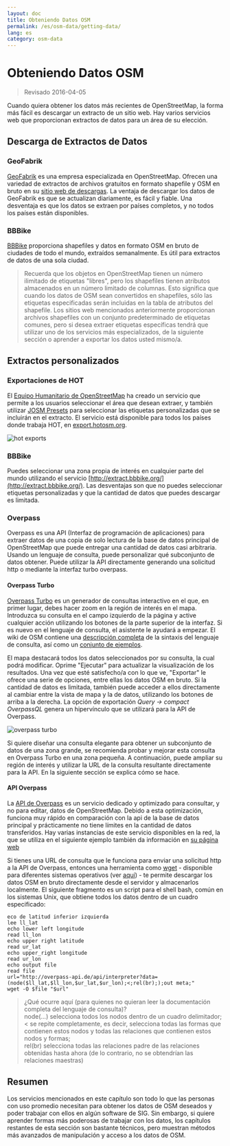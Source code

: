 ```yaml
---
layout: doc
title: Obteniendo Datos OSM
permalink: /es/osm-data/getting-data/
lang: es
category: osm-data
---
```


Obteniendo Datos OSM
=================  

> Revisado 2016-04-05

Cuando quiera obtener los datos más recientes de OpenStreetMap, la forma más fácil es descargar un extracto de un sitio web. Hay varios servicios web que proporcionan extractos de datos para un área de su elección.  

Descarga de Extractos de Datos
--------------------------

### GeoFabrik

[GeoFabrik](http://geofabrik.de) es una empresa especializada en OpenStreetMap. Ofrecen una variedad de extractos de archivos gratuitos en formato shapefile y OSM en bruto en su [sitio web de descargas](http://download.geofabrik.de). La ventaja de descargar los datos de GeoFabrik es que se actualizan diariamente, es fácil y fiable. Una desventaja es que los datos se extraen por países completos, y no todos los países están disponibles.  

### BBBike  

[BBBike](http://download.bbbike.org/osm/bbbike/) proporciona shapefiles y datos en formato OSM en bruto de ciudades de todo el mundo, extraídos semanalmente. Es útil para extractos de datos de una sola ciudad.

>Recuerda que los objetos en OpenStreetMap tienen un número ilimitado de etiquetas "libres",
>pero los shapefiles tienen atributos almacenados en un número limitado de columnas. Esto significa que
>cuando los datos de OSM sean convertidos en shapefiles, sólo las etiquetas especificadas serán
>incluidas en la tabla de atributos del shapefile. Los sitios web mencionados anteriormente proporcionan archivos shapefiles
>con un conjunto predeterminado de etiquetas comunes, pero si desea extraer etiquetas específicas
>tendrá que utilizar uno de los servicios más especializados, de la siguiente sección
>o aprender a exportar los datos usted mismo/a.

Extractos personalizados
-------------------

### Exportaciones de HOT   

El [Equipo Humanitario de OpenStreetMap](http://hotosm.org) ha creado un servicio que permite a los usuarios seleccionar el área que desean extraer, y también utilizar [JOSM Presets](/es/josm/josm-presets/)
para seleccionar las etiquetas personalizadas que se incluirán en el extracto. El servicio está disponible para todos los países donde trabaja HOT, en [export.hotosm.org](http://export.hotosm.org).

![hot exports][]

### BBBike  

Puedes seleccionar una zona propia de interés en cualquier parte del mundo utilizando el servicio [http://extract.bbbike.org/](http://extract.bbbike.org/). Las desventajas son que no puedes seleccionar etiquetas personalizadas y que la cantidad de datos que puedes descargar es limitada.  

### Overpass

Overpass es una API (Interfaz de programación de aplicaciones) para extraer datos de una copia de solo lectura de la base de datos principal de OpenStreetMap que puede entregar una cantidad de datos casi arbitraria. Usando un lenguaje de consulta, puede personalizar qué subconjunto de datos obtener. Puede utilizar la API directamente generando una solicitud http o mediante la interfaz turbo overpass. 

#### Overpass Turbo

[Overpass Turbo](http://overpass-turbo.eu/) es un generador de consultas interactivo en el que, en primer lugar, debes hacer zoom en la región de interés en el mapa. Introduzca su consulta en el campo izquierdo de la página y active cualquier acción utilizando los botones de la parte superior de la interfaz. Si es nuevo en el lenguaje de consulta, el asistente le ayudará a empezar. El wiki de OSM contiene una [descripción completa](http://wiki.openstreetmap.org/wiki/Overpass_API/Overpass_QL) de la sintaxis del lenguaje de consulta, así como un [conjunto de ejemplos](http://wiki.openstreetmap.org/wiki/Overpass_API/Overpass_API_by_Example).

El mapa destacará todos los datos seleccionados por su consulta, la cual podrá modificar. Oprime "Ejecutar" para actualizar la visualización de los resultados. Una vez que esté satisfecho/a con lo que ve, "Exportar" le ofrece una serie de opciones, entre ellas los datos OSM en bruto. Si la cantidad de datos es limitada, también puede acceder a ellos directamente al cambiar entre la vista de mapa y la de datos, utilizando los botones de arriba a la derecha. La opción de exportación *Query -> compact OverpassQL* genera un hipervínculo que se utilizará para la API de Overpass.

![overpass turbo][]

Si quiere diseñar una consulta elegante para obtener un subconjunto de datos de una zona grande, se recomienda probar y mejorar esta consulta en Overpass Turbo en una zona pequeña. A continuación, puede ampliar su región de interés y utilizar la URL de la consulta resultante directamente para la API. En la siguiente sección se explica cómo se hace.

#### API Overpass

La [API de Overpass](http://wiki.openstreetmap.org/wiki/Overpass_API) es un servicio dedicado y optimizado para consultar, y no para editar, datos de OpenStreetMap. Debido a esta optimización, funciona muy rápido en comparación con la api de la base de datos principal y prácticamente no tiene límites en la cantidad de datos transferidos. Hay varias instancias de este servicio disponibles en la red, la que se utiliza en el siguiente ejemplo también da información en [su página web](http://overpass-api.de/)

Si tienes una URL de consulta que le funciona para enviar una solicitud http a la API de Overpass, entonces una herramienta como [wget](https://www.gnu.org/software/wget/) - disponible para diferentes sistemas operativos (ver [aquí](http://wget.addictivecode.org/FrequentlyAskedQuestions?action=show&redirect=Faq#download)) - te permite descargar los datos OSM en bruto directamente desde el servidor y almacenarlos localmente. El siguiente fragmento es un script para el shell bash, común en los sistemas Unix, que obtiene todos los datos dentro de un cuadro especificado:

```
eco de latitud inferior izquierda 
lee ll_lat
echo lower left longitude
read ll_lon
echo upper right latitude
read ur_lat
echo upper_right longitude
read ur_lon
echo output file
read file
url="http://overpass-api.de/api/interpreter?data=(node($ll_lat,$ll_lon,$ur_lat,$ur_lon);<;rel(br););out meta;"
wget -O $file "$url"
```
>¿Qué ocurre aquí (para quienes no quieran leer la documentación completa del lenguaje de consulta)?  
>node(...) selecciona todos los nodos dentro de un cuadro delimitador;  
>< se repite completamente, es decir, selecciona todas las formas que contienen estos nodos y todas las relaciones que contienen estos nodos y formas;   
>rel(br) selecciona todas las relaciones padre de las relaciones obtenidas hasta ahora (de lo contrario, no se obtendrían las relaciones maestras) 
>



Resumen
-------  

Los servicios mencionados en este capítulo son todo lo que las personas con uso promedio necesitan para obtener los datos de OSM deseados y poder trabajar con ellos en algún software de SIG. Sin embargo, si quiere aprender formas más poderosas de trabajar con los datos, los capítulos restantes de esta sección son bastante técnicos, pero muestran métodos más avanzados de manipulación y acceso a los datos de OSM.  


[hot exports]: /images/osm-data/hot-exports.png
[overpass turbo]: /images/osm-data/overpass_turbo.png